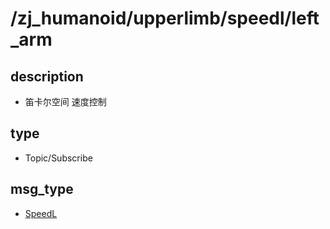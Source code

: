 # /zj_humanoid/upperlimb/speedl/left_arm

## description
- 笛卡尔空间 速度控制

## type
- Topic/Subscribe

## msg_type
- [SpeedL](../../../../../zj_humanoid_types.md#SpeedL)

